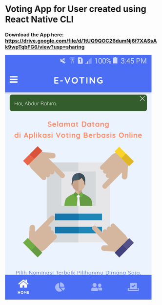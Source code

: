 # Voting App for User created using React Native CLI

### Download the App here: https://drive.google.com/file/d/1tUQ9QOC26dumNj6f7XASsAk9wpTqbFG6/view?usp=sharing

![Screenshot 1](/assets/images/ss.png)
